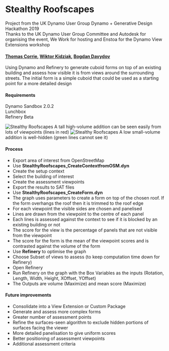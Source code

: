 # Stealthy Roofscapes
Project from the UK Dynamo User Group Dynamo + Generative Design Hackathon 2019  
Thanks to the UK Dynamo User Group Committee and Autodesk for organising the event, We Work for hosting and Enstoa for the Dynamo View Extensions workshop

#### [Thomas Corrie](https://github.com/thomascorrie), [Wiktor Kidziak](https://github.com/wawa2016), [Bogdan Davydov](https://github.com/BDavydov)

Using Dynamo and Refinery to generate cuboid forms on top of an existing building and assess how visible it is from views around the surrounding streets. The initial form is a simple cuboid that could be used as a starting point for a more detailed design

#### Requirements
Dynamo Sandbox 2.0.2  
Lunchbox  
Refinery Beta  

![Stealthy Roofscapes](https://github.com/thomascorrie/StealthyRoofscapes/blob/master/images/1-FirstTest-lowest%20score%2C%20smallest%20volume.PNG)
A tall high-volume addition can be seen easily from lots of viewpoints (lines in red)
![Stealthy Roofscapes](https://github.com/thomascorrie/StealthyRoofscapes/blob/master/images/1-FirstTest-best%20score.PNG)
A low small-volume addition is well-hidden (green lines cannot see it)

#### Process
* Export area of interest from OpenStreetMap
* Use **StealthyRoofscapes_CreateContextfromOSM.dyn** 
* Create the setup context
* Select the building of interest
* Create the assessment viewpoints
* Export the results to SAT files
* Use **StealthyRoofscapes_CreateForm.dyn**
* The graph uses parameters to create a form on top of the chosen roof. If the form overhangs the roof then it is trimmed to the roof edge
* For each viewpoint the visible sides are chosen and panelised
* Lines are drawn from the viewpoint to the centre of each panel
* Each lines is assessed against the context to see if it is blocked by an existing building or not
* The score for the view is the percentage of panels that are not visible from the viewpoint
* The score for the form is the mean of the viewpoint scores and is contrasted against the volume of the form
* Use **Refinery** to optimise the graph
* Choose Subset of views to assess (to keep computation time down for Refinery)
* Open Refinery
* Run Refinery on the graph with the Box Variables as the inputs (Rotation, Length, Width, Height, XOffset, YOffset)
* The Outputs are volume (Maximize) and mean score (Maximize)

#### Future improvements
* Consolidate into a View Extension or Custom Package
* Generate and assess more complex forms
* Greater number of assessment points
* Refine the surfaces-seen algorithm to exclude hidden portions of surfaces facing the viewer
* More detailed panelisation to give uniform scores
* Better positioning of assessment viewpoints
* Additional assessment criteria
